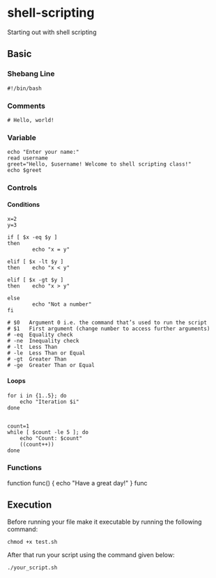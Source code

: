 # shell-scripting
Starting out with shell scripting

## Basic
### Shebang Line
```shell
#!/bin/bash
```
### Comments
```shell
# Hello, world!
```
### Variable
```shell
echo "Enter your name:"
read username
greet="Hello, $username! Welcome to shell scripting class!"
echo $greet
```
### Controls
#### Conditions
```shell
x=2
y=3

if [ $x -eq $y ]
then
        echo "x = y"

elif [ $x -lt $y ]
then    echo "x < y"

elif [ $x -gt $y ]
then    echo "x > y"

else
        echo "Not a number"
fi

# $0   Argument 0 i.e. the command that’s used to run the script
# $1   First argument (change number to access further arguments)
# -eq  Equality check
# -ne  Inequality check
# -lt  Less Than
# -le  Less Than or Equal
# -gt  Greater Than
# -ge  Greater Than or Equal
```
#### Loops
```shell
for i in {1..5}; do
    echo "Iteration $i"
done


count=1
while [ $count -le 5 ]; do
    echo "Count: $count"
    ((count++))
done
```
### Functions
function func() {
    echo "Have a great day!"
}
func

## Execution
Before running your file make it executable by running the following command:
```shell
chmod +x test.sh
```
After that run your script using the command given below:
```shell
./your_script.sh
```
